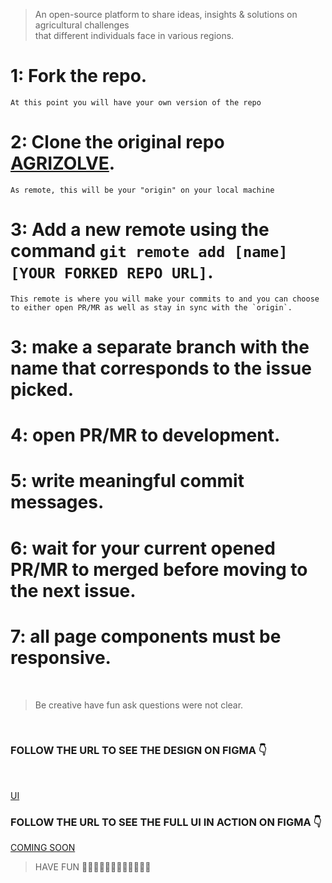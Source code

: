 > An open-source platform to share ideas, insights & solutions on agricultural challenges <br/> that different individuals face in various regions.

 # 1: Fork the repo.
	At this point you will have your own version of the repo

 # 2: Clone the original repo [AGRIZOLVE](git@github.com:Raphaelmbewe/agrizolve.git).
	As remote, this will be your "origin" on your local machine
 
 # 3: Add a new remote using the command `git remote add [name] [YOUR FORKED REPO URL]`.
	This remote is where you will make your commits to and you can choose to either open PR/MR as well as stay in sync with the `origin`.
 
 # 3: make a separate branch with the name that corresponds to the issue picked.
 
 # 4: open PR/MR to development.
 
 # 5: write meaningful commit messages.
 
 # 6: wait for your current opened PR/MR to merged before moving to the next issue.
 
 # 7: all page components must be responsive.
 
 <br/>

> Be creative have fun ask questions were not clear.

<br/>

### FOLLOW THE URL TO SEE THE DESIGN ON FIGMA 👇
<br/>

[UI](https://www.figma.com)

### FOLLOW THE URL TO SEE THE FULL UI IN ACTION ON FIGMA 👇

[COMING SOON](https://www.figma.com/proto/)


> HAVE FUN 🥳🥳🥳🥳🥳🥳🥳🥳🥳🥳🥳🥳